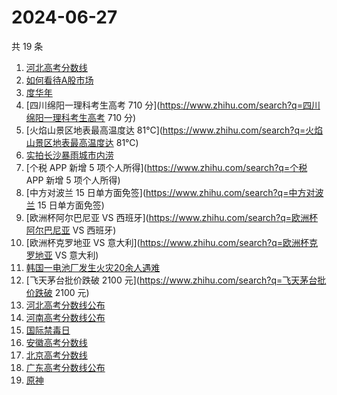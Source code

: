 # 2024-06-27

共 19 条

<!-- BEGIN ZHIHUSEARCH -->
<!-- 最后更新时间 Thu Jun 27 2024 17:12:27 GMT+0800 (China Standard Time) -->
1. [河北高考分数线](https://www.zhihu.com/search?q=河北高考分数线)
1. [如何看待A股市场](https://www.zhihu.com/search?q=如何看待A股市场)
1. [度华年](https://www.zhihu.com/search?q=度华年)
1. [四川绵阳一理科考生高考 710 分](https://www.zhihu.com/search?q=四川绵阳一理科考生高考 710 分)
1. [火焰山景区地表最高温度达 81℃](https://www.zhihu.com/search?q=火焰山景区地表最高温度达 81℃)
1. [实拍长沙暴雨城市内涝](https://www.zhihu.com/search?q=实拍长沙暴雨城市内涝)
1. [个税 APP 新增 5 项个人所得](https://www.zhihu.com/search?q=个税 APP 新增 5 项个人所得)
1. [中方对波兰 15 日单方面免签](https://www.zhihu.com/search?q=中方对波兰 15 日单方面免签)
1. [欧洲杯阿尔巴尼亚 VS 西班牙](https://www.zhihu.com/search?q=欧洲杯阿尔巴尼亚 VS 西班牙)
1. [欧洲杯克罗地亚 VS 意大利](https://www.zhihu.com/search?q=欧洲杯克罗地亚 VS 意大利)
1. [韩国一电池厂发生火灾20余人遇难](https://www.zhihu.com/search?q=韩国一电池厂发生火灾20余人遇难)
1. [飞天茅台批价跌破 2100 元](https://www.zhihu.com/search?q=飞天茅台批价跌破 2100 元)
1. [河北高考分数线公布](https://www.zhihu.com/search?q=河北高考分数线公布)
1. [河南高考分数线公布](https://www.zhihu.com/search?q=河南高考分数线公布)
1. [国际禁毒日](https://www.zhihu.com/search?q=国际禁毒日)
1. [安徽高考分数线](https://www.zhihu.com/search?q=安徽高考分数线)
1. [北京高考分数线](https://www.zhihu.com/search?q=北京高考分数线)
1. [广东高考分数线公布](https://www.zhihu.com/search?q=广东高考分数线公布)
1. [原神](https://www.zhihu.com/search?q=原神)
<!-- END ZHIHUSEARCH -->
